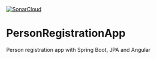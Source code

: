 [![SonarCloud](https://sonarcloud.io/images/project_badges/sonarcloud-white.svg)](https://sonarcloud.io/dashboard?id=mare11_PersonRegistrationApp)
# PersonRegistrationApp
Person registration app with Spring Boot, JPA and Angular
